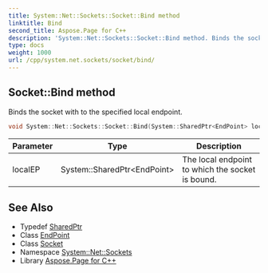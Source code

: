```yaml
---
title: System::Net::Sockets::Socket::Bind method
linktitle: Bind
second_title: Aspose.Page for C++
description: 'System::Net::Sockets::Socket::Bind method. Binds the socket with to the specified local endpoint in C++.'
type: docs
weight: 1000
url: /cpp/system.net.sockets/socket/bind/
---
```

## Socket::Bind method


Binds the socket with to the specified local endpoint.

```cpp
void System::Net::Sockets::Socket::Bind(System::SharedPtr<EndPoint> localEP)
```


| Parameter | Type | Description |
| --- | --- | --- |
| localEP | System::SharedPtr\<EndPoint\> | The local endpoint to which the socket is bound. |

## See Also

* Typedef [SharedPtr](../../../system/sharedptr/)
* Class [EndPoint](../../../system.net/endpoint/)
* Class [Socket](../)
* Namespace [System::Net::Sockets](../../)
* Library [Aspose.Page for C++](../../../)
